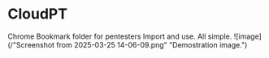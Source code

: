 # CloudPT
Chrome Bookmark folder for pentesters
Import and use. All simple.
![image](/"Screenshot from 2025-03-25 14-06-09.png" "Demostration image.")
